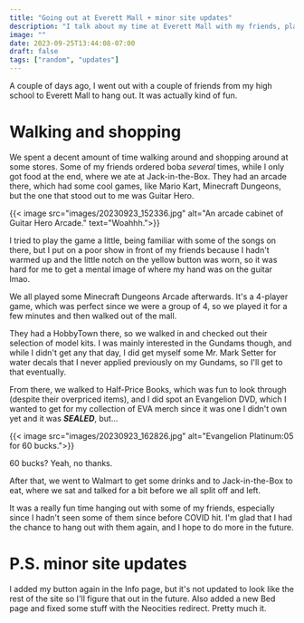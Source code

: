 ```yaml
---
title: "Going out at Everett Mall + minor site updates"
description: "I talk about my time at Everett Mall with my friends, playing arcade games, eating, and also some minor site updates are mentioned as well."
image: ""
date: 2023-09-25T13:44:08-07:00
draft: false
tags: ["random", "updates"]
---
```


A couple of days ago, I went out with a couple of friends from my high school to Everett Mall to hang out. It was actually kind of fun.

# Walking and shopping

We spent a decent amount of time walking around and shopping around at some stores. Some of my friends ordered boba *several* times, while I only got food at the end, where we ate at Jack-in-the-Box. They had an arcade there, which had some cool games, like Mario Kart, Minecraft Dungeons, but the one that stood out to me was Guitar Hero.

{{< image src="images/20230923_152336.jpg" alt="An arcade cabinet of Guitar Hero Arcade." text="Woahhh.">}}

I tried to play the game a little, being familiar with some of the songs on there, but I put on a poor show in front of my friends because I hadn't warmed up and the little notch on the yellow button was worn, so it was hard for me to get a mental image of where my hand was on the guitar lmao.

We all played some Minecraft Dungeons Arcade afterwards. It's a 4-player game, which was perfect since we were a group of 4, so we played it for a few minutes and then walked out of the mall.

They had a HobbyTown there, so we walked in and checked out their selection of model kits. I was mainly interested in the Gundams though, and while I didn't get any that day, I did get myself some Mr. Mark Setter for water decals that I never applied previously on my Gundams, so I'll get to that eventually.

From there, we walked to Half-Price Books, which was fun to look through (despite their overpriced items), and I did spot an Evangelion DVD, which I wanted to get for my collection of EVA merch since it was one I didn't own yet and it was ***SEALED***, but...

{{< image src="images/20230923_162826.jpg" alt="Evangelion Platinum:05 for 60 bucks.">}}

60 bucks? Yeah, no thanks.

After that, we went to Walmart to get some drinks and to Jack-in-the-Box to eat, where we sat and talked for a bit before we all split off and left. 

It was a really fun time hanging out with some of my friends, especially since I hadn't seen some of them since before COVID hit. I'm glad that I had the chance to hang out with them again, and I hope to do more in the future.

# P.S. minor site updates

I added my button again in the Info page, but it's not updated to look like the rest of the site so I'll figure that out in the future. Also added a new Bed page and fixed some stuff with the Neocities redirect. Pretty much it.